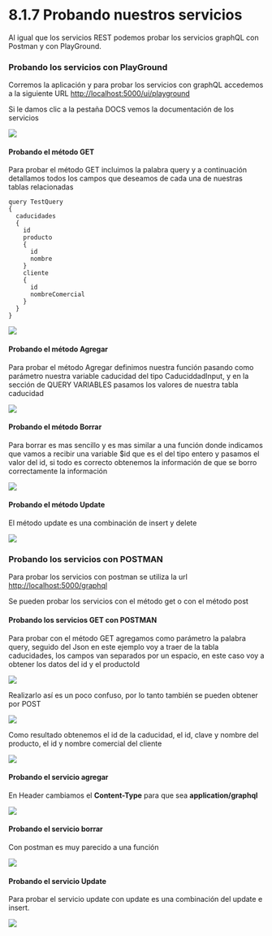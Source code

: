 # 8.1.7 Probando nuestros servicios

Al igual que los servicios REST podemos probar los servicios graphQL con Postman y con PlayGround.

### Probando los servicios con PlayGround

Corremos la aplicación y para probar los servicios con graphQL accedemos a la siguiente URL [http://localhost:5000/ui/playground](http://localhost:5000/ui/playground)

Si le damos clic a la pestaña DOCS vemos la documentación de los servicios

![](../.gitbook/assets/image%20%28216%29.png)

#### Probando el método GET

Para probar el método GET incluimos la palabra query y a continuación detallamos todos los campos que deseamos de cada una de nuestras tablas relacionadas

```text
query TestQuery
{
  caducidades
  {
    id
    producto 
    {
      id
      nombre
    }
    cliente
    {
      id
      nombreComercial
    }
  }
}
```

![](../.gitbook/assets/image%20%28303%29.png)

#### Probando el método Agregar

Para probar el método Agregar definimos nuestra función pasando como parámetro nuestra variable caducidad del tipo CaduciddadInput, y en la sección de QUERY VARIABLES pasamos los valores de nuestra tabla caducidad

![](../.gitbook/assets/image%20%28354%29.png)

#### Probando el método Borrar

Para borrar es mas sencillo y es mas similar a una función donde indicamos que vamos a recibir una variable $id que es el del tipo entero y pasamos el valor del id, si todo es correcto obtenemos la información de que se borro correctamente la información

![](../.gitbook/assets/image%20%28427%29.png)

#### Probando el método Update

El método update es una combinación de insert y delete

![](../.gitbook/assets/image%20%28157%29.png)

### Probando los servicios con POSTMAN

Para probar los servicios con postman se utiliza la url [http://localhost:5000/graphql](http://localhost:5000/graphql)

Se pueden probar los servicios con el método get o con el método post

#### Probando los servicios GET con POSTMAN

Para probar con el método GET agregamos como parámetro la palabra query, seguido del Json en este ejemplo voy a traer de la tabla caducidades, los campos van separados por un espacio, en este caso voy a obtener los datos del id y el productoId

![](../.gitbook/assets/image%20%28425%29.png)

Realizarlo así es un poco confuso, por lo tanto también se pueden obtener por POST

![](../.gitbook/assets/image%20%28150%29.png)

Como resultado obtenemos el id de la caducidad, el id, clave y nombre del producto, el id y nombre comercial del cliente

![](../.gitbook/assets/image%20%28390%29.png)

#### Probando el servicio agregar

En Header cambiamos el **Content-Type** para que sea **application/graphql**

![](../.gitbook/assets/image%20%28315%29.png)

#### Probando el servicio borrar

Con postman es muy parecido a una función

![](../.gitbook/assets/image%20%28224%29.png)

#### Probando el servicio Update

Para probar el servicio update con update es una combinación del update e insert.

![](../.gitbook/assets/image%20%28372%29.png)

